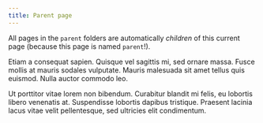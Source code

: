 ```yaml
---
title: Parent page
---
```


All pages in the `parent` folders are automatically *children* of this current page (because this page is named `parent`!).

Etiam a consequat sapien. Quisque vel sagittis mi, sed ornare massa. Fusce mollis at mauris sodales vulputate. Mauris malesuada sit amet tellus quis euismod. Nulla auctor commodo leo.

Ut porttitor vitae lorem non bibendum. Curabitur blandit mi felis, eu lobortis libero venenatis at. Suspendisse lobortis dapibus tristique. Praesent lacinia lacus vitae velit pellentesque, sed ultricies elit condimentum.

